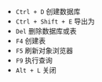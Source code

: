 - `Ctrl + D` 创建数据库
- `Ctrl + Shift + E` 导出为
- `Del` 删除数据库或表
- `F4` 创建表
- `F5` 刷新对象浏览器
- `F9` 执行查询
- `Alt + L` 关闭